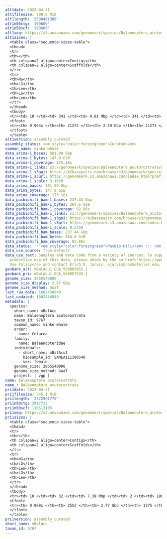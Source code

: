 ```yaml
---
alt1date: 2023-04-21
alt1filesize: 708.9 MiB
alt1length: '2590401380'
alt1n50ctg: '199609'
alt1n50scf: '199609'
alt1seq: https://s3.amazonaws.com/genomeark/species/Balaenoptera_acutorostrata/mBalAcu1/assembly_curated/mBalAcu1.alt.cur.20230421.fasta.gz
alt1sizes: |
  <table class="sequence-sizes-table">
  <thead>
  <tr>
  <th></th>
  <th colspan=2 align=center>Contigs</th>
  <th colspan=2 align=center>Scaffolds</th>
  </tr>
  <tr>
  <th>NG</th>
  <th>LG</th>
  <th>Len</th>
  <th>LG</th>
  <th>Len</th>
  </tr>
  </thead>
  <tbody>
  <tr><td> 10 </td><td> 341 </td><td> 0.61 Mbp </td><td> 341 </td><td> 0.61 Mbp </td></tr><tr><td> 20 </td><td> 901 </td><td> 438.50 Kbp </td><td> 901 </td><td> 438.50 Kbp </td></tr><tr><td> 30 </td><td> 1648 </td><td> 337.53 Kbp </td><td> 1648 </td><td> 337.53 Kbp </td></tr><tr><td> 40 </td><td> 2619 </td><td> 261.47 Kbp </td><td> 2619 </td><td> 261.47 Kbp </td></tr><tr style="background-color:#cccccc;"><td> 50 </td><td> 3875 </td><td> 199.61 Kbp </td><td> 3875 </td><td> 199.61 Kbp </td></tr><tr><td> 60 </td><td> 5543 </td><td> 146.88 Kbp </td><td> 5543 </td><td> 146.88 Kbp </td></tr><tr><td> 70 </td><td> 7934 </td><td> 96.58 Kbp </td><td> 7934 </td><td> 96.58 Kbp </td></tr><tr><td> 80 </td><td> 11908 </td><td> 53.47 Kbp </td><td> 11907 </td><td> 53.49 Kbp </td></tr><tr><td> 90 </td><td> 20517 </td><td> 18.56 Kbp </td><td> 20516 </td><td> 18.56 Kbp </td></tr><tr><td> 100 </td><td> 0 </td><td>  </td><td> 0 </td><td>  </td></tr></tbody>
  <tfoot>
  <tr><th> 0.904x </th><th> 21272 </th><th> 2.59 Gbp </th><th> 21271 </th><th> 2.59 Gbp </th></tr>
  </tfoot>
  </table>
alt1version: assembly_curated
assembly_status: <em style="color:forestgreen">Curated</em>
common_name: minke whale
data_arima-1_bases: 501.99 Gbp
data_arima-1_bytes: 147.9 GiB
data_arima-1_coverage: 175.18x
data_arima-1_links: s3://genomeark/species/Balaenoptera_acutorostrata/mBalAcu1/genomic_data/arima/<br>
data_arima-1_s3gui: https://42basepairs.com/browse/s3/genomeark/species/Balaenoptera_acutorostrata/mBalAcu1/genomic_data/arima/
data_arima-1_s3url: https://genomeark.s3.amazonaws.com/index.html?prefix=species/Balaenoptera_acutorostrata/mBalAcu1/genomic_data/arima/
data_arima-1_scale: 3.1620
data_arima_bases: 501.99 Gbp
data_arima_bytes: 147.9 GiB
data_arima_coverage: 175.18x
data_pacbiohifi_bam-1_bases: 237.44 Gbp
data_pacbiohifi_bam-1_bytes: 384.6 GiB
data_pacbiohifi_bam-1_coverage: 82.86x
data_pacbiohifi_bam-1_links: s3://genomeark/species/Balaenoptera_acutorostrata/mBalAcu1/genomic_data/pacbio_hifi/<br>
data_pacbiohifi_bam-1_s3gui: https://42basepairs.com/browse/s3/genomeark/species/Balaenoptera_acutorostrata/mBalAcu1/genomic_data/pacbio_hifi/
data_pacbiohifi_bam-1_s3url: https://genomeark.s3.amazonaws.com/index.html?prefix=species/Balaenoptera_acutorostrata/mBalAcu1/genomic_data/pacbio_hifi/
data_pacbiohifi_bam-1_scale: 0.5750
data_pacbiohifi_bam_bases: 237.44 Gbp
data_pacbiohifi_bam_bytes: 384.6 GiB
data_pacbiohifi_bam_coverage: 82.86x
data_status: '''<em style="color:forestgreen">PacBio HiFi</em> ::: <em style="color:forestgreen">Arima</em>'''
data_use_source: from-default
data_use_text: Samples and data come from a variety of sources. To support fair and
  productive use of this data, please abide by the <a href="https://genome10k.soe.ucsc.edu/data-use-policies/">Data
  Use Policy</a> and contact Erich D. Jarvis, ejarvis@rockefeller.edu, with any questions.
genbank_alt: mBalAcu1:GCA_950005055.1
genbank_pri: mBalAcu1:GCA_949987535.1
genome_size: 2865540000
genome_size_display: 2.87 Gbp
genome_size_method: GoaT
last_raw_data: 1682434949
last_updated: 1682434949
metadata: |
  species:
    short_name: mBalAcu
    name: Balaenoptera acutorostrata
    taxon_id: 9767
    common_name: minke whale
    order:
      name: Cetacea
    family:
      name: Balaenopteridae
    individuals:
      - short_name: mBalAcu1
        biosample_id: SAMEA111380540
        sex: female
    genome_size: 2865540000
    genome_size_method: GoaT
    project: [ vgp ]
name: Balaenoptera acutorostrata
name_: Balaenoptera_acutorostrata
pri1date: 2023-04-21
pri1filesize: 745.1 MiB
pri1length: '2772901778'
pri1n50ctg: 2917713
pri1n50scf: 116513105
pri1seq: https://s3.amazonaws.com/genomeark/species/Balaenoptera_acutorostrata/mBalAcu1/assembly_curated/mBalAcu1.pri.cur.20230421.fasta.gz
pri1sizes: |
  <table class="sequence-sizes-table">
  <thead>
  <tr>
  <th></th>
  <th colspan=2 align=center>Contigs</th>
  <th colspan=2 align=center>Scaffolds</th>
  </tr>
  <tr>
  <th>NG</th>
  <th>LG</th>
  <th>Len</th>
  <th>LG</th>
  <th>Len</th>
  </tr>
  </thead>
  <tbody>
  <tr><td> 10 </td><td> 32 </td><td> 7.38 Mbp </td><td> 2 </td><td> 186.39 Mbp </td></tr><tr><td> 20 </td><td> 76 </td><td> 5.61 Mbp </td><td> 4 </td><td> 151.96 Mbp </td></tr><tr><td> 30 </td><td> 133 </td><td> 4.59 Mbp </td><td> 5 </td><td> 144.37 Mbp </td></tr><tr><td> 40 </td><td> 203 </td><td> 3.72 Mbp </td><td> 8 </td><td> 118.66 Mbp </td></tr><tr style="background-color:#cccccc;"><td> 50 </td><td> 290 </td><td style="background-color:#88ff88;"> 2.92 Mbp </td><td> 10 </td><td style="background-color:#88ff88;"> 116.51 Mbp </td></tr><tr><td> 60 </td><td> 404 </td><td> 2.22 Mbp </td><td> 13 </td><td> 94.44 Mbp </td></tr><tr><td> 70 </td><td> 557 </td><td> 1.58 Mbp </td><td> 16 </td><td> 90.09 Mbp </td></tr><tr><td> 80 </td><td> 781 </td><td> 1.01 Mbp </td><td> 19 </td><td> 81.38 Mbp </td></tr><tr><td> 90 </td><td> 1240 </td><td> 372.65 Kbp </td><td> 130 </td><td> 0.52 Mbp </td></tr><tr><td> 100 </td><td> 0 </td><td>  </td><td> 0 </td><td>  </td></tr></tbody>
  <tfoot>
  <tr><th> 0.968x </th><th> 2552 </th><th> 2.77 Gbp </th><th> 1375 </th><th> 2.77 Gbp </th></tr>
  </tfoot>
  </table>
pri1version: assembly_curated
short_name: mBalAcu
taxon_id: 9767
---
```

